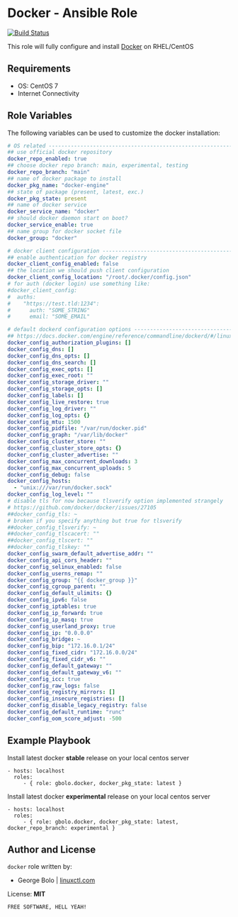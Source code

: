 Docker - Ansible Role
=========

[![Build Status](https://travis-ci.org/gbolo/ansible-role-docker.svg?branch=master)](https://travis-ci.org/gbolo/ansible-role-docker)

This role will fully configure and install [Docker](https://www.docker.com/) on RHEL/CentOS

Requirements
------------

- OS: CentOS 7
- Internet Connectivity

Role Variables
--------------

The following variables can be used to customize the docker installation:
```yaml
# OS related -------------------------------------------------------------------
## use official docker repository
docker_repo_enabled: true
## choose docker repo branch: main, experimental, testing
docker_repo_branch: "main"
## name of docker package to install
docker_pkg_name: "docker-engine"
## state of package (present, latest, exc.)
docker_pkg_state: present
## name of docker service
docker_service_name: "docker"
## should docker daemon start on boot?
docker_service_enable: true
## name group for docker socket file
docker_group: "docker"

# docker client configuration --------------------------------------------------
## enable authentication for docker registry
docker_client_config_enabled: false
## the location we should push client configuration
docker_client_config_location: "/root/.docker/config.json"
# for auth (docker login) use something like:
#docker_client_config:
#  auths:
#    "https://test.tld:1234":
#      auth: "SOME_STRING"
#      email: "SOME_EMAIL"

# default dockerd configuration options ----------------------------------------
## https://docs.docker.com/engine/reference/commandline/dockerd/#/linux-configuration-file
docker_config_authorization_plugins: []
docker_config_dns: []
docker_config_dns_opts: []
docker_config_dns_search: []
docker_config_exec_opts: []
docker_config_exec_root: ""
docker_config_storage_driver: ""
docker_config_storage_opts: []
docker_config_labels: []
docker_config_live_restore: true
docker_config_log_driver: ""
docker_config_log_opts: {}
docker_config_mtu: 1500
docker_config_pidfile: "/var/run/docker.pid"
docker_config_graph: "/var/lib/docker"
docker_config_cluster_store: ""
docker_config_cluster_store_opts: {}
docker_config_cluster_advertise: ""
docker_config_max_concurrent_downloads: 3
docker_config_max_concurrent_uploads: 5
docker_config_debug: false
docker_config_hosts:
  - "unix:///var/run/docker.sock"
docker_config_log_level: ""
# disable tls for now because tlsverify option implemented strangely
# https://github.com/docker/docker/issues/27105
##docker_config_tls: ~
# broken if you specify anything but true for tlsverify
##docker_config_tlsverify: ~
##docker_config_tlscacert: ""
##docker_config_tlscert: ""
##docker_config_tlskey: ""
docker_config_swarm_default_advertise_addr: ""
docker_config_api_cors_header: ""
docker_config_selinux_enabled: false
docker_config_userns_remap: ""
docker_config_group: "{{ docker_group }}"
docker_config_cgroup_parent: ""
docker_config_default_ulimits: {}
docker_config_ipv6: false
docker_config_iptables: true
docker_config_ip_forward: true
docker_config_ip_masq: true
docker_config_userland_proxy: true
docker_config_ip: "0.0.0.0"
docker_config_bridge: ~
docker_config_bip: "172.16.0.1/24"
docker_config_fixed_cidr: "172.16.0.0/24"
docker_config_fixed_cidr_v6: ""
docker_config_default_gateway: ""
docker_config_default_gateway_v6: ""
docker_config_icc: true
docker_config_raw_logs: false
docker_config_registry_mirrors: []
docker_config_insecure_registries: []
docker_config_disable_legacy_registry: false
docker_config_default_runtime: "runc"
docker_config_oom_score_adjust: -500
```

Example Playbook
----------------

Install latest docker **stable** release on your local centos server
```
- hosts: localhost
  roles:
     - { role: gbolo.docker, docker_pkg_state: latest }
```
Install latest docker **experimental** release on your local centos server
```
- hosts: localhost
  roles:
     - { role: gbolo.docker, docker_pkg_state: latest, docker_repo_branch: experimental }
```


Author and License
-------
`docker` role written by:
- George Bolo | [linuxctl.com](https://linuxctl.com)

License: **MIT**

`FREE SOFTWARE, HELL YEAH!`


